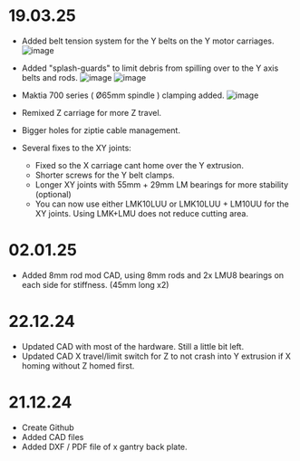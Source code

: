 # 19.03.25

* Added belt tension system for the Y belts on the Y motor carriages.
 ![image](https://github.com/user-attachments/assets/b5478c03-ce43-4771-a19f-6c389b5a7d62)

* Added "splash-guards" to limit debris from spilling over to the Y axis belts and rods.
 ![image](https://github.com/user-attachments/assets/277b22a7-b80d-45ae-b5ac-68bf7e713d5e)
 ![image](https://github.com/user-attachments/assets/0d0ba5f0-c7e6-4111-8ce4-698545a82e9a)

* Maktia 700 series ( Ø65mm spindle ) clamping added.
 ![image](https://github.com/user-attachments/assets/ac3a088d-0fb5-4ece-8c02-d77362ae9d74)

* Remixed Z carriage for more Z travel.
* Bigger holes for ziptie cable management.
* Several fixes to the XY joints:
  - Fixed so the X carriage cant home over the Y extrusion.
  - Shorter screws for the Y belt clamps.
  - Longer XY joints with 55mm + 29mm LM bearings for more stability (optional)
  - You can now use either LMK10LUU or LMK10LUU + LM10UU for the XY joints. Using LMK+LMU does not reduce cutting area.


# 02.01.25

* Added 8mm rod mod CAD, using 8mm rods and 2x LMU8 bearings on each side for stiffness. (45mm long x2)


# 22.12.24

* Updated CAD with most of the hardware. Still a little bit left.
* Updated CAD X travel/limit switch for Z to not crash into Y extrusion if X homing without Z homed first. 


# 21.12.24

* Create Github
* Added CAD files
* Added DXF / PDF file of x gantry back plate.

